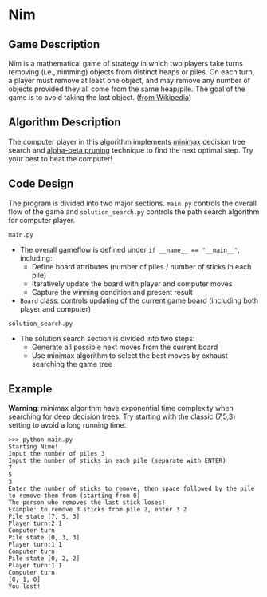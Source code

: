 # Nim

## Game Description
Nim is a mathematical game of strategy in which two players take turns removing (i.e., nimming) objects from distinct heaps or piles. On each turn, a player must remove at least one object, and may remove any number of objects provided they all come from the same heap/pile. The goal of the game is to avoid taking the last object. ([from Wikipedia](https://en.wikipedia.org/wiki/Nim))

## Algorithm Description
The computer player in this algorithm implements [minimax](https://en.wikipedia.org/wiki/Minimax) decision tree search and [alpha-beta pruning](https://en.wikipedia.org/wiki/Alpha%E2%80%93beta_pruning) technique to find the next optimal step. Try your best to beat the computer!

## Code Design
The program is divided into two major sections. `main.py` controls the overall flow of the game and `solution_search.py` controls the path search algorithm for computer player.

`main.py`
* The overall gameflow is defined under `if __name__ == "__main__"`, including:
  * Define board attributes (number of piles / number of sticks in each pile)
  * Iteratively update the board with player and computer moves
  * Capture the winning condition and present result
* `Board` class: controls updating of the current game board (including both player and computer)

`solution_search.py`
* The solution search section is divided into two steps:
  * Generate all possible next moves from the current board
  * Use minimax algorithm to select the best moves by exhaust searching the game tree


## Example
__Warning__: minimax algorithm have exponential time complexity when searching for deep decision trees. Try starting with the classic (7,5,3) setting to avoid a long running time.

```
>>> python main.py
Starting Nime!
Input the number of piles 3
Input the number of sticks in each pile (separate with ENTER)
7
5
3
Enter the number of sticks to remove, then space followed by the pile to remove them from (starting from 0)
The person who removes the last stick loses!
Example: to remove 3 sticks from pile 2, enter 3 2
Pile state [7, 5, 3]
Player turn:2 1
Computer turn
Pile state [0, 3, 3]
Player turn:1 1
Computer turn
Pile state [0, 2, 2]
Player turn:1 1
Computer turn
[0, 1, 0]
You lost!
```
